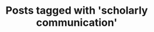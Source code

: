 ---
layout: tag
tag: scholarly communication
title: "Posts tagged with 'scholarly communication'"
permalink: /tags/scholarly-communication/
---